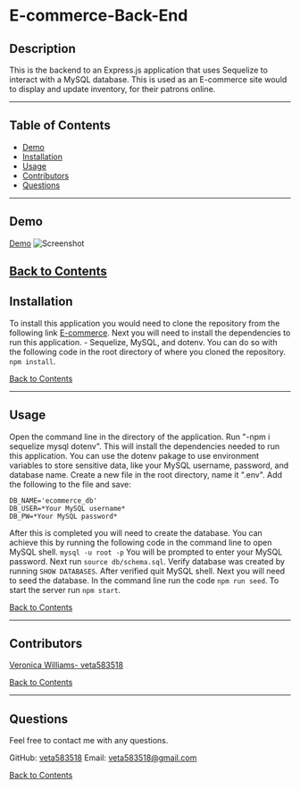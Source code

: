 # E-commerce-Back-End

## Description

This is the backend to an Express.js application that uses Sequelize to interact with a MySQL database. This is used as an E-commerce site would to display and update inventory, for their patrons online.

---

## Table of Contents

- [Demo](#demo)
- [Installation](#installation)
- [Usage](#usage)
- [Contributors](#contributors)
- [Questions](#questions)

---

## Demo

[Demo]()
![Screenshot]()

## [Back to Contents](#table-of-contents)

## Installation

To install this application you would need to clone the repository from the following link [E-commerce](https://github.com/veta583518/E-commerce-Back-End). Next you will need to install the dependencies to run this application. - Sequelize, MySQL, and dotenv. You can do so with the following code in the root directory of where you cloned the repository. `npm install`.

[Back to Contents](#table-of-contents)

---

## Usage

Open the command line in the directory of the application. Run "-npm i sequelize mysql dotenv". This will install the dependencies needed to run this application. You can use the dotenv pakage to use environment variables to store sensitive data, like your MySQL username, password, and database name. Create a new file in the root directory, name it ".env". Add the following to the file and save:

```
DB_NAME='ecommerce_db'
DB_USER=*Your MySQL username*
DB_PW=*Your MySQL password*
```

After this is completed you will need to create the database. You can achieve this by running the following code in the command line to open MySQL shell.
`mysql -u root -p` You will be prompted to enter your MySQL password. Next run `source db/schema.sql`. Verify database was created by running `SHOW DATABASES`. After verified quit MySQL shell. Next you will need to seed the database. In the command line run the code `npm run seed`. To start the server run `npm start`.

[Back to Contents](#table-of-contents)

---

## Contributors

[Veronica Williams- veta583518](https://github.com/veta583518)

[Back to Contents](#table-of-contents)

---

## Questions

Feel free to contact me with any questions.

GitHub: [veta583518](https://github.com/veta583518)
Email: [veta583518@gmail.com](mailto:veta583518@gmail.com)

[Back to Contents](#table-of-contents)
